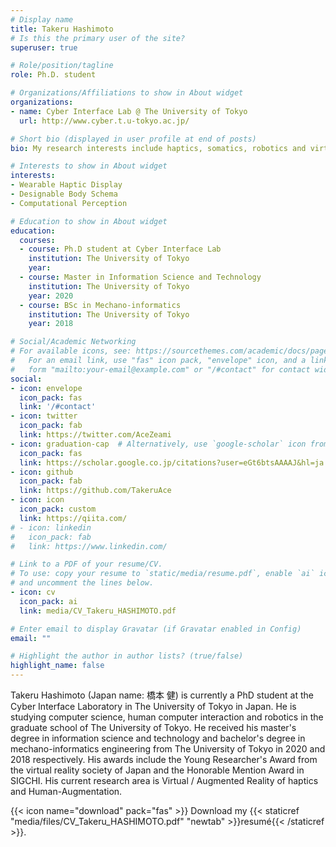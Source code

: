 ```yaml
---
# Display name
title: Takeru Hashimoto
# Is this the primary user of the site?
superuser: true

# Role/position/tagline
role: Ph.D. student

# Organizations/Affiliations to show in About widget
organizations:
- name: Cyber Interface Lab @ The University of Tokyo
  url: http://www.cyber.t.u-tokyo.ac.jp/

# Short bio (displayed in user profile at end of posts)
bio: My research interests include haptics, somatics, robotics and virtual reality.

# Interests to show in About widget
interests:
- Wearable Haptic Display
- Designable Body Schema
- Computational Perception

# Education to show in About widget
education:
  courses:
  - course: Ph.D student at Cyber Interface Lab
    institution: The University of Tokyo
    year: 
  - course: Master in Information Science and Technology
    institution: The University of Tokyo
    year: 2020
  - course: BSc in Mechano-informatics
    institution: The University of Tokyo
    year: 2018

# Social/Academic Networking
# For available icons, see: https://sourcethemes.com/academic/docs/page-builder/#icons
#   For an email link, use "fas" icon pack, "envelope" icon, and a link in the
#   form "mailto:your-email@example.com" or "/#contact" for contact widget.
social:
- icon: envelope
  icon_pack: fas
  link: '/#contact'
- icon: twitter
  icon_pack: fab
  link: https://twitter.com/AceZeami
- icon: graduation-cap  # Alternatively, use `google-scholar` icon from `ai` icon pack
  icon_pack: fas
  link: https://scholar.google.co.jp/citations?user=eGt6btsAAAAJ&hl=ja
- icon: github
  icon_pack: fab
  link: https://github.com/TakeruAce
- icon: icon
  icon_pack: custom
  link: https://qiita.com/
# - icon: linkedin
#   icon_pack: fab
#   link: https://www.linkedin.com/

# Link to a PDF of your resume/CV.
# To use: copy your resume to `static/media/resume.pdf`, enable `ai` icons in `params.toml`, 
# and uncomment the lines below.
- icon: cv
  icon_pack: ai
  link: media/CV_Takeru_HASHIMOTO.pdf

# Enter email to display Gravatar (if Gravatar enabled in Config)
email: ""

# Highlight the author in author lists? (true/false)
highlight_name: false
---
```


Takeru Hashimoto (Japan name: 橋本 健) is currently a PhD student at the Cyber Interface Laboratory in The University of Tokyo in Japan. He is studying computer science, human computer interaction and robotics in the graduate school of The University of Tokyo. He received his master's degree in information science and technology and bachelor's degree in mechano-informatics engineering from The University of Tokyo in 2020 and 2018 respectively. 
His awards include the Young Researcher's Award from the virtual reality society of Japan and the Honorable Mention Award in SIGCHI.
His current research area is Virtual / Augmented Reality of haptics and Human-Augmentation.

{{< icon name="download" pack="fas" >}} Download my {{< staticref "media/files/CV_Takeru_HASHIMOTO.pdf" "newtab" >}}resumé{{< /staticref >}}.

<!-- <img src="assets/media/RealAvaterDanceAlpha.gif" width="200" style="float:left; position:absolute;bottom:190px;right:0px;"> -->